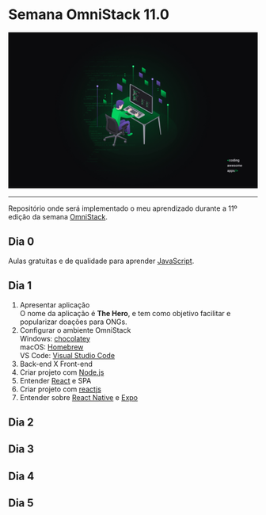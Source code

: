 # Semana OmniStack 11.0
![enter image description here](https://raw.githubusercontent.com/cassiofb-dev/OmniStack11/master/aux/Wallpaper%20OmniStack%2011%20-%201440x900.jpg)

---

Repositório onde será implementado o meu aprendizado durante a 11º edição da semana [OmniStack](https://rocketseat.com.br/week/inscricao/11.0).
## Dia 0
Aulas gratuitas e de qualidade para aprender [JavaScript](https://rocketseat.com.br/starter).

## Dia 1

 1. Apresentar aplicação<br>O nome da aplicação é **The Hero**, e tem como objetivo facilitar e popularizar doações para ONGs.
 2. Configurar o ambiente OmniStack<br>Windows: [chocolatey](https://chocolatey.org/)<br>macOS: [Homebrew](https://brew.sh/index_pt-br)<br>VS Code: [Visual Studio Code](https://code.visualstudio.com/)
 3. Back-end X Front-end
 4. Criar projeto com [Node.js](https://nodejs.org/en/)
 5. Entender [React](https://reactjs.org/) e SPA
 6. Criar projeto com [reactjs](https://github.com/facebook/react/)
 7. Entender sobre [React Native](https://reactnative.dev/) e [Expo](https://expo.io/)
## Dia 2
## Dia 3
## Dia 4
## Dia 5
